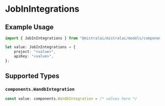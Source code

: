 # JobInIntegrations

## Example Usage

```typescript
import { JobInIntegrations } from "@mistralai/mistralai/models/components";

let value: JobInIntegrations = {
    project: "<value>",
    apiKey: "<value>",
};
```

## Supported Types

### `components.WandbIntegration`

```typescript
const value: components.WandbIntegration = /* values here */
```

